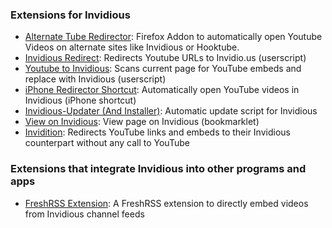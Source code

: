 ### Extensions for Invidious

- [Alternate Tube Redirector](https://addons.mozilla.org/en-US/firefox/addon/alternate-tube-redirector/): Firefox Addon to automatically open Youtube Videos on alternate sites like Invidious or Hooktube.
- [Invidious Redirect](https://greasyfork.org/en/scripts/370461-invidious-redirect): Redirects Youtube URLs to Invidio.us (userscript)
- [Youtube to Invidious](https://greasyfork.org/en/scripts/375264-youtube-to-invidious): Scans current page for YouTube embeds and replace with Invidious (userscript)
- [iPhone Redirector Shortcut](https://www.icloud.com/shortcuts/6bbf26d989cf4d07a5fe1626efbc0950): Automatically open YouTube videos in Invidious (iPhone shortcut)
- [Invidious-Updater (And Installer)](https://github.com/tmiland/Invidious-Updater): Automatic update script for Invidious
- [View on Invidious](https://omar.yt/722e5c15832840fe1ae8830b7c590254b9e0a45c/invidious-bookmarklet.html): View page on Invidious (bookmarklet)
- [Invidition](https://addons.mozilla.org/en-US/firefox/addon/invidition/): Redirects YouTube links and embeds to their Invidious counterpart without any call to YouTube

### Extensions that integrate Invidious into other programs and apps

- [FreshRSS Extension](https://github.com/tmiland/freshrss-invidious): 
A FreshRSS extension to directly embed videos from Invidious channel feeds